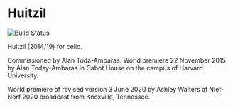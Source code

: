Huitzil
=======

[![Build Status](
    https://api.travis-ci.org/trevorbaca/huitzil.svg)](
    https://api.travis-ci.org/trevorbaca/huitzil)
<!---
[![Code style: black](
    https://img.shields.io/badge/code%20style-black-000000.svg)](
    https://github.com/ambv/black)
-->

Huitzil (2014/19) for cello.

Commissioned by Alan Toda-Ambaras. World premiere 22 November 2015 by Alan
Today-Ambaras in Cabot House on the campus of Harvard University.

World premiere of revised version 3 June 2020 by Ashley Walters at Nief-Norf
2020 broadcast from Knoxville, Tennessee.

